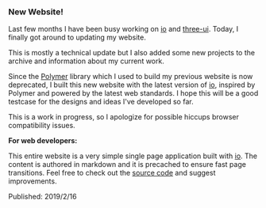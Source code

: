 ### New Website! ###

Last few months I have been busy working on [io](https://github.com/arodic/io) and [three-ui](https://github.com/arodic/three-ui). Today, I finally got around to updating my website.

This is mostly a technical update but I also added some new projects to the archive and information about my current work.

Since the [Polymer](https://github.com/polymer) library which I used to build my previous website is now deprecated, I built this new website with the latest version of [io](https://github.com/arodic/io), inspired by Polymer and powered by the latest web standards. I hope this will be a good testcase for the designs and ideas I've developed so far.

This is a work in progress, so I apologize for possible hiccups browser compatibility issues.

**For web developers:**

This entire website is a very simple single page application built with [io](https://github.com/arodic/io). The content is authored in markdown and it is precached to ensure fast page transitions. Feel free to check out the [source code](https://github.com/arodic/arodic.github.com) and suggest improvements.

<div class="publishdate">Published: 2019/2/16</div>

